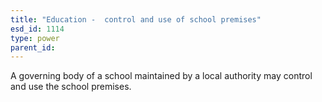 ```yaml
---
title: "Education -  control and use of school premises"
esd_id: 1114
type: power
parent_id:  
---
```


A governing body of a school maintained by a local authority may control and use the school premises.

